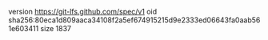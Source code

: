 version https://git-lfs.github.com/spec/v1
oid sha256:80eca1d809aaca34108f2a5ef674915215d9e2333ed06643fa0aab561e603411
size 1837
